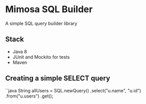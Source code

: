 # Mimosa SQL Builder
A simple SQL query builder library

## Stack

* Java 8
* JUnit and Mockito for tests
* Maven

## Creating a simple SELECT query

``java
String allUsers = SQL.newQuery()
                     .select("u.name", "u.id")
                     .from("u.users")
                     .get();
                             
